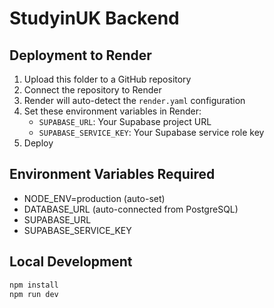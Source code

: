 # StudyinUK Backend

## Deployment to Render

1. Upload this folder to a GitHub repository
2. Connect the repository to Render
3. Render will auto-detect the `render.yaml` configuration
4. Set these environment variables in Render:
   - `SUPABASE_URL`: Your Supabase project URL
   - `SUPABASE_SERVICE_KEY`: Your Supabase service role key
5. Deploy

## Environment Variables Required
- NODE_ENV=production (auto-set)
- DATABASE_URL (auto-connected from PostgreSQL)
- SUPABASE_URL
- SUPABASE_SERVICE_KEY

## Local Development
```bash
npm install
npm run dev
```